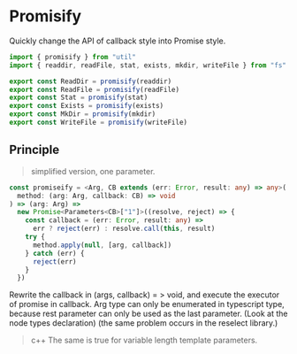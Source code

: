 # Promisify
Quickly change the API of callback style into Promise style.
```js
import { promisify } from "util"
import { readdir, readFile, stat, exists, mkdir, writeFile } from "fs"

export const ReadDir = promisify(readdir)
export const ReadFile = promisify(readFile)
export const Stat = promisify(stat)
export const Exists = promisify(exists)
export const MkDir = promisify(mkdir)
export const WriteFile = promisify(writeFile)
```
## Principle
> simplified version, one parameter.
```ts
const promiseify = <Arg, CB extends (err: Error, result: any) => any>(
  method: (arg: Arg, callback: CB) => void
) => (arg: Arg) =>
  new Promise<Parameters<CB>["1"]>((resolve, reject) => {
    const callback = (err: Error, result: any) =>
      err ? reject(err) : resolve.call(this, result)
    try {
      method.apply(null, [arg, callback])
    } catch (err) {
      reject(err)
    }
  })
```
Rewrite the callback in (args, callback) = > void, and execute the executor of promise in callback.
Arg type can only be enumerated in typescript type, because rest parameter can only be used as the last parameter. (Look at the node types declaration)
(the same problem occurs in the reselect library.)
> c++ The same is true for variable length template parameters.